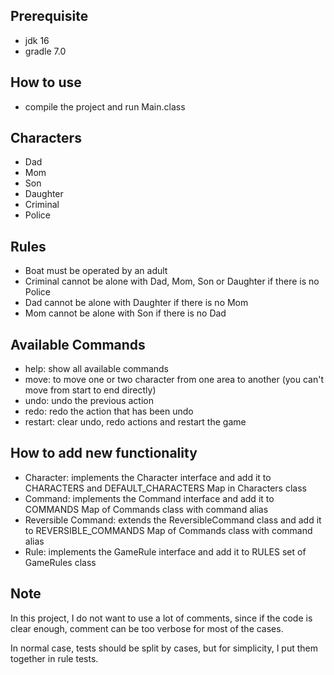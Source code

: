 ## Prerequisite
- jdk 16
- gradle 7.0

## How to use
- compile the project and run Main.class

## Characters
- Dad
- Mom
- Son
- Daughter
- Criminal
- Police

## Rules
- Boat must be operated by an adult
- Criminal cannot be alone with Dad, Mom, Son or Daughter if there is no Police
- Dad cannot be alone with Daughter if there is no Mom
- Mom cannot be alone with Son if there is no Dad

## Available Commands
- help: show all available commands
- move: to move one or two character from one area to another (you can't move from start to end directly)
- undo: undo the previous action
- redo: redo the action that has been undo
- restart: clear undo, redo actions and restart the game

## How to add new functionality 
- Character: implements the Character interface and add it to CHARACTERS and DEFAULT_CHARACTERS Map in Characters class
- Command: implements the Command interface and add it to COMMANDS Map of Commands class with command alias 
- Reversible Command: extends the ReversibleCommand class and add it to REVERSIBLE_COMMANDS Map of Commands class with command alias
- Rule: implements the GameRule interface and add it to RULES set of GameRules class
## Note 
In this project, I do not want to use a lot of comments, since if the code is clear enough, comment can be too verbose for most of the cases.

In normal case, tests should be split by cases, but for simplicity, I put them together in rule tests.
